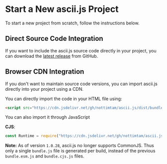 # Start a New ascii.js Project

To start a new project from scratch, follow the instructions below.

## Direct Source Code Integration

If you want to include the ascii.js source code directly in your project, you can download the [latest release](https://github.com/NotTimTam/ascii.js/releases/) from GitHub.

## Browser CDN Integration

If you don't want to maintain source code versions, you can import ascii.js directly into your project using a CDN.

You can directly import the code in your HTML file using:

```html
<script src="https://cdn.jsdelivr.net/gh/nottimtam/ascii.js/dist/bundle.js"></script>
```

You can also import it through JavaScript

**CJS**:

```js
const Runtime = require("https://cdn.jsdelivr.net/gh/nottimtam/ascii.js/dist/bundle.js");
```

**Note:** As of version `1.0.28`, ascii.js no longer supports CommonJS. Thus only a single `bundle.js` file is generated per build, instead of the previous `bundle.esm.js` and `bundle.cjs.js` files.
